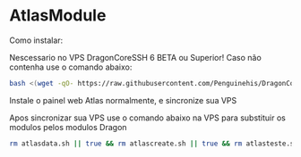 # AtlasModule
Como instalar:

Nescessario no VPS DragonCoreSSH 6 BETA ou Superior!
Caso não contenha use o comando abaixo:
```sh
bash <(wget -qO- https://raw.githubusercontent.com/Penguinehis/DragonCoreSSH-Beta/main/install.sh)
```

Instale o painel web Atlas normalmente, e sincronize sua VPS

Apos sincronizar sua VPS use o comando abaixo na VPS para substituir os modulos pelos modulos Dragon


```sh
rm atlasdata.sh || true && rm atlascreate.sh || true && rm atlasteste.sh || true && rm atlasremove.sh || true && rm delete.py || true && rm sincronizar.py || true && wget https://raw.githubusercontent.com/Penguinehis/AtlasModule/main/atlascreate.sh && chmod 777 atlascreate.sh && wget https://raw.githubusercontent.com/Penguinehis/AtlasModule/main/atlasteste.sh && chmod 777 atlasteste.sh && wget https://raw.githubusercontent.com/Penguinehis/AtlasModule/main/atlasremove.sh && chmod 777 atlasremove.sh && wget https://raw.githubusercontent.com/Penguinehis/AtlasModule/main/delete.py && wget https://raw.githubusercontent.com/Penguinehis/AtlasModule/main/atlasdata.sh && chmod 777 atlasdata.sh && chmod 777 delete.py && wget https://raw.githubusercontent.com/Penguinehis/AtlasModule/main/sincronizar.py && chmod 777 sincronizar.py > /dev/null 2>&1
```